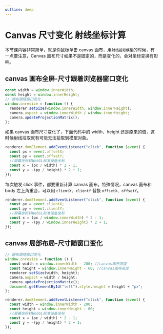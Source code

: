 ```yaml
---
outline: deep
---
```


# Canvas 尺寸变化 射线坐标计算

本节课内容非常简单，就是你鼠标单击 canvas 画布，用`射线拾取模型`的时候，有一点要注意，Canvas 画布尺寸如果不是固定的，而是变化的，会对坐标变换有影响。

## canvas 画布全屏-尺寸跟着浏览器窗口变化

```js
const width = window.innerWidth;
const height = window.innerHeight;
// 画布跟随窗口变化
window.onresize = function () {
  renderer.setSize(window.innerWidth, window.innerHeight);
  camera.aspect = window.innerWidth / window.innerHeight;
  camera.updateProjectionMatrix();
};
```

如果 canvas 画布尺寸变化了，下面代码中的 width、height 还是原来的值，这时候射线拾取就有可能无法拾取到模型对象。

```js
renderer.domElement.addEventListener("click", function (event) {
  const px = event.offsetX;
  const py = event.offsetY;
  //屏幕坐标转WebGL标准设备坐标
  const x = (px / width) * 2 - 1;
  const y = -(py / height) * 2 + 1;
});
```

每次触发 click 事件，都要重新计算 canvas 画布。特殊情况，canvas 画布和 body 左上角重合，可以用 `clientX`、`clientY` 替换 `offsetX`、`offsetY`。

```js
renderer.domElement.addEventListener("click", function (event) {
  const px = event.clientX;
  const py = event.clientY;
  //屏幕坐标转WebGL标准设备坐标
  const x = (px / window.innerWidth) * 2 - 1;
  const y = -(py / window.innerHeight) * 2 + 1;
});
```

## canvas 局部布局-尺寸随窗口变化

```js
// 画布跟随窗口变化
window.onresize = function () {
  const width = window.innerWidth - 200; //canvas画布宽度
  const height = window.innerHeight - 60; //canvas画布高度
  renderer.setSize(width, height);
  camera.aspect = width / height;
  camera.updateProjectionMatrix();
  document.getElementById("left").style.height = height + "px";
};
```

```js
renderer.domElement.addEventListener("click", function (event) {
  const width = window.innerWidth - 200;
  const height = window.innerHeight - 60;
  //屏幕坐标转WebGL标准设备坐标
  const x = (px / width) * 2 - 1;
  const y = -(py / height) * 2 + 1;
});
```
